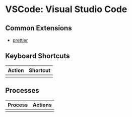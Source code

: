 # VSCode: Visual Studio Code

## Common Extensions   
- [prettier](https://marketplace.visualstudio.com/items?itemName=esbenp.prettier-vscode)


## Keyboard Shortcuts
| Action | Shortcut |  
| --- | --- | 
|  |  |  

## Processes
| Process | Actions |  
| -- | -- |  
|  |  |  
 

